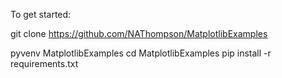 To get started:

git clone https://github.com/NAThompson/MatplotlibExamples

pyvenv MatplotlibExamples
cd MatplotlibExamples
pip install -r requirements.txt